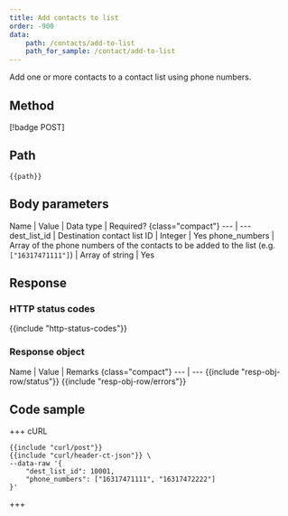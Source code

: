 ```yaml
---
title: Add contacts to list
order: -900
data:
    path: /contacts/add-to-list
    path_for_sample: /contact/add-to-list
---
```


Add one or more contacts to a contact list using phone numbers.

## Method

[!badge POST]

## Path

`{{path}}`

## Body parameters

Name | Value | Data type | Required? {class="compact"}
--- | ---
dest_list_id | Destination contact list ID | Integer | Yes
phone_numbers | Array of the phone numbers of the contacts to be added to the list (e.g. `["16317471111"]`) | Array of string | Yes

## Response

### HTTP status codes

{{include "http-status-codes"}}

### Response object

Name | Value | Remarks {class="compact"}
--- | ---
{{include "resp-obj-row/status"}}
{{include "resp-obj-row/errors"}}

## Code sample

+++ cURL

```shell
{{include "curl/post"}}
{{include "curl/header-ct-json"}} \
--data-raw '{
    "dest_list_id": 10001,
    "phone_numbers": ["16317471111", "16317472222"]
}'
```

+++
